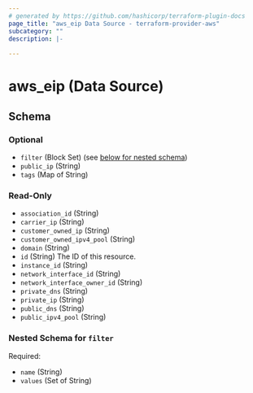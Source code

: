 ```yaml
---
# generated by https://github.com/hashicorp/terraform-plugin-docs
page_title: "aws_eip Data Source - terraform-provider-aws"
subcategory: ""
description: |-
  
---
```


# aws_eip (Data Source)





<!-- schema generated by tfplugindocs -->
## Schema

### Optional

- `filter` (Block Set) (see [below for nested schema](#nestedblock--filter))
- `public_ip` (String)
- `tags` (Map of String)

### Read-Only

- `association_id` (String)
- `carrier_ip` (String)
- `customer_owned_ip` (String)
- `customer_owned_ipv4_pool` (String)
- `domain` (String)
- `id` (String) The ID of this resource.
- `instance_id` (String)
- `network_interface_id` (String)
- `network_interface_owner_id` (String)
- `private_dns` (String)
- `private_ip` (String)
- `public_dns` (String)
- `public_ipv4_pool` (String)

<a id="nestedblock--filter"></a>
### Nested Schema for `filter`

Required:

- `name` (String)
- `values` (Set of String)
